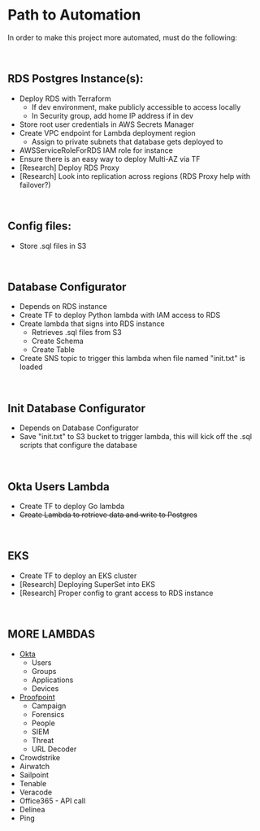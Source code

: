 # Path to Automation

In order to make this project more automated, must do the following:

<br />

## RDS Postgres Instance(s):

- Deploy RDS with Terraform
    - If dev environment, make publicly accessible to access locally
    - In Security group, add home IP address if in dev
- Store root user credentials in AWS Secrets Manager
- Create VPC endpoint for Lambda deployment region
    - Assign to private subnets that database gets deployed to
- AWSServiceRoleForRDS IAM role for instance
- Ensure there is an easy way to deploy Multi-AZ via TF
- [Research] Deploy RDS Proxy
- [Research] Look into replication across regions (RDS Proxy help with failover?)

<br />

## Config files:

- Store .sql files in S3

<br />

## Database Configurator

- Depends on RDS instance
- Create TF to deploy Python lambda with IAM access to RDS
- Create lambda that signs into RDS instance
    - Retrieves .sql files from S3
    - Create Schema
    - Create Table
- Create SNS topic to trigger this lambda when file named "init.txt" is loaded

<br />

## Init Database Configurator

- Depends on Database Configurator
- Save "init.txt" to S3 bucket to trigger lambda, this will kick off the .sql scripts that configure the database

<br />

## Okta Users Lambda

- Create TF to deploy Go lambda
- ~~Create Lambda to retrieve data and write to Postgres~~

<br />

## EKS

- Create TF to deploy an EKS cluster
- [Research] Deploying SuperSet into EKS
- [Research] Proper config to grant access to RDS instance

<br />

## MORE LAMBDAS

- [Okta](https://developer.okta.com/docs/reference/core-okta-api/)
    - Users
    - Groups
    - Applications
    - Devices
- [Proofpoint](https://help.proofpoint.com/Threat_Insight_Dashboard/API_Documentation)
    - Campaign
    - Forensics
    - People
    - SIEM
    - Threat
    - URL Decoder
- Crowdstrike
- Airwatch
- Sailpoint
- Tenable
- Veracode
- Office365 - API call
- Delinea
- Ping

